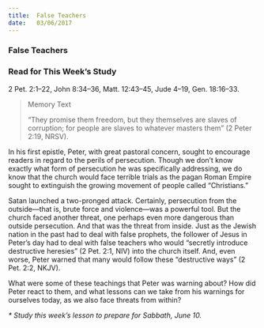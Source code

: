 ```yaml
---
title:  False Teachers
date:   03/06/2017
---
```


### False Teachers

### Read for This Week’s Study
2 Pet. 2:1–22, John 8:34–36, Matt. 12:43–45, Jude 4–19, Gen. 18:16–33.

> <p>Memory Text</p>
> “They promise them freedom, but they themselves are slaves of corruption; for people are slaves to whatever masters them” (2 Peter 2:19, NRSV). 

In his first epistle, Peter, with great pastoral concern, sought to encourage readers in regard to the perils of persecution. Though we don’t know exactly what form of persecution he was specifically addressing, we do know that the church would face terrible trials as the pagan Roman Empire sought to extinguish the growing movement of people called “Christians.”

Satan launched a two-pronged attack. Certainly, persecution from the outside—that is, brute force and violence—was a powerful tool. But the church faced another threat, one perhaps even more dangerous than outside persecution. And that was the threat from inside. Just as the Jewish nation in the past had to deal with false prophets, the follower of Jesus in Peter’s day had to deal with false teachers who would “secretly introduce destructive heresies” (2 Pet. 2:1, NIV) into the church itself. And, even worse, Peter warned that many would follow these “destructive ways” (2 Pet. 2:2, NKJV).  

What were some of these teachings that Peter was warning about? How did Peter react to them, and what lessons can we take from his warnings for ourselves today, as we also face threats from within? 

_* Study this week’s lesson to prepare for Sabbath, June 10._